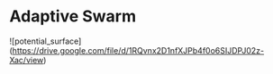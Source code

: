 # Adaptive Swarm

![potential_surface] (https://drive.google.com/file/d/1RQvnx2D1nfXJPb4f0o6SIJDPJ02z-Xac/view)
